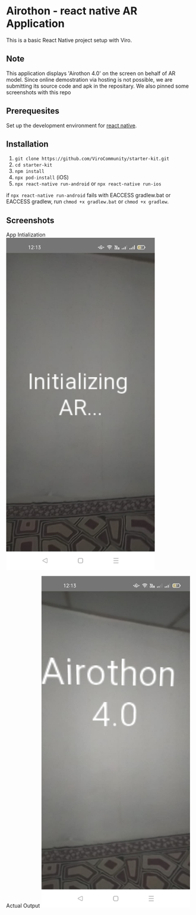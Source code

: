

# Airothon - react native AR Application

This is a basic React Native project setup with Viro.

## Note
This application displays 'Airothon 4.0' on the screen on behalf of AR model. Since online demostration via hosting is not possible, we are submitting its source code and apk in the repositary. We also pinned some screenshots with this repo  

## Prerequesites 

Set up the development environment for [react native](https://reactnative.dev/docs/environment-setup). 



## Installation

1. `git clone https://github.com/ViroCommunity/starter-kit.git`
2. `cd starter-kit`
3. `npm install`
4. `npx pod-install` (iOS)
5. `npx react-native run-android` or `npx react-native run-ios`

if `npx react-native run-android` fails with EACCESS gradlew.bat or EACCESS gradlew, run `chmod +x gradlew.bat` or `chmod +x gradlew`.

## Screenshots

App Intialization
<img src="https://github.com/Aerothon4-0/airothon_react_native_AR/blob/main/img1.jpeg"  style="width:400px;height:auto"/>

Actual Output
<img src="https://github.com/Aerothon4-0/airothon_react_native_AR/blob/main/img2.jpeg" style="width:400px;height:auto"/>


